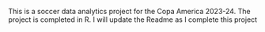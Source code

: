 This is a soccer data analytics project for the Copa America 2023-24. The project is completed in R. I will update the Readme as I complete this project